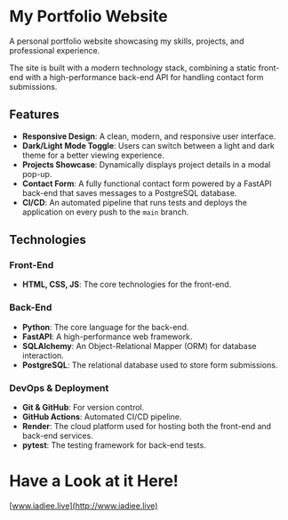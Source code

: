 # My Portfolio Website

A personal portfolio website showcasing my skills, projects, and professional experience.

The site is built with a modern technology stack, combining a static front-end with a high-performance back-end API for handling contact form submissions.

## Features

* **Responsive Design**: A clean, modern, and responsive user interface.
* **Dark/Light Mode Toggle**: Users can switch between a light and dark theme for a better viewing experience.
* **Projects Showcase**: Dynamically displays project details in a modal pop-up.
* **Contact Form**: A fully functional contact form powered by a FastAPI back-end that saves messages to a PostgreSQL database.
* **CI/CD**: An automated pipeline that runs tests and deploys the application on every push to the `main` branch.

## Technologies

### Front-End

* **HTML, CSS, JS**: The core technologies for the front-end.

### Back-End

* **Python**: The core language for the back-end.
* **FastAPI**: A high-performance web framework.
* **SQLAlchemy**: An Object-Relational Mapper (ORM) for database interaction.
* **PostgreSQL**: The relational database used to store form submissions.

### DevOps & Deployment

* **Git & GitHub**: For version control.
* **GitHub Actions**: Automated CI/CD pipeline.
* **Render**: The cloud platform used for hosting both the front-end and back-end services.
* **pytest**: The testing framework for back-end tests.

# Have a Look at it Here!

[www.iadiee.live](http://www.iadiee.live)
